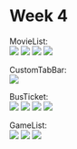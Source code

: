 # Week 4

MovieList: <br/>
![](https://media.giphy.com/media/EuyigLOZJtTuneD45a/giphy.gif)
![](https://media.giphy.com/media/GtWGphoLC19XOJCejm/giphy.gif)
![](https://media.giphy.com/media/24TuEv1lIApF14MXJg/giphy.gif)
![](https://media.giphy.com/media/TeX9ugeOBCWP9F5cUM/giphy.gif)

CustomTabBar: <br/>
![](https://media.giphy.com/media/6RT62zGhBEqES4tF0E/giphy.gif)

BusTicket: <br/>
![](https://media.giphy.com/media/hjZLHtdc7aTC5LGA1I/giphy.gif)
![](https://media.giphy.com/media/cEmoa0L4U5wLn51LvL/giphy.gif)
![](https://media.giphy.com/media/etuC5a0HR9l46MgQMv/giphy.gif)
![](https://media.giphy.com/media/if0sQABzndf0qm5Tu7/giphy.gif)

GameList: <br/>
![](https://media.giphy.com/media/YmBIESIHV4uYmejDTZ/giphy.gif)
![](https://media.giphy.com/media/lwyGOWBXumss8oGjBB/giphy.gif)
![](https://media.giphy.com/media/r72Tj9xUvdVv15Ow4m/giphy.gif)
